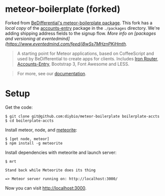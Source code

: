 # meteor-boilerplate (forked)

Forked from [BeDifferential's meteor-boilerplate package](https://github.com/BeDifferential/meteor-boilerplate). This fork has a *local copy* of the [accounts-entry](https://github.com/BeDifferential/accounts-entry) package in the `./packages` directory. We're adding shipping address fields to the signup flow. *More info on [packages and versioning at eventedmind](https://www.eventedmind.com/feed/j8wSs7MHznPKiHmth.*

>A starting point for Meteor applications, based on CoffeeScript and used by BeDifferential to create apps for clients. Includes [Iron Router](https://atmosphere.meteor.com/package/iron-router), [Accounts-Entry](http://github.differential.io/accounts-entry/), Bootstrap 3, Font Awesome and LESS.

>For more, see our [documentation](http://github.differential.io/meteor-boilerplate/).



Setup
=====

Get the code:

```
$ git clone git@github.com:diybio/meteor-boilerplate boilerplate-accts
$ cd boilerplate-accts
```

Install meteor, node, and [meteorite](http://oortcloud.github.io/meteorite/):

```
$ [get node, meteor]
$ npm install -g meteorite
```

Install dependencies with meteorite and launch server:

```
$ mrt

Stand back while Meteorite does its thing

=> Meteor server running on: http://localhost:3000/
```

Now you can visit [http://localhost:3000](http://localhost:3000).